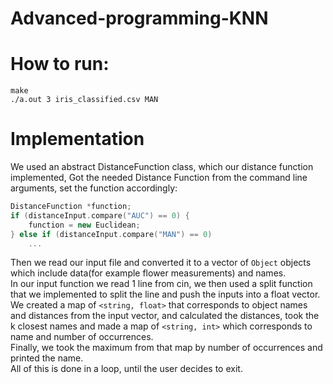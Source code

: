 # Advanced-programming-KNN

<h1> How to run: </h1>

```commandline
make
./a.out 3 iris_classified.csv MAN
```

<h1> Implementation</h1>
We used an abstract DistanceFunction class, which our distance function implemented,
Got the needed Distance Function from the command line arguments, set the function accordingly:

```c++
DistanceFunction *function;
if (distanceInput.compare("AUC") == 0) {
    function = new Euclidean;
} else if (distanceInput.compare("MAN") == 0)
    ...
```

Then we read our input file and converted it to a vector of `Object` objects which include data(for example flower measurements) and names. <br>
In our input function we read 1 line from cin, we then used a split function that we implemented to split the line
and push the inputs into a float vector. <br>
We created a map of `<string, float>` that corresponds to object names and distances from the input vector,
and calculated the distances, took the k closest names and made a map of `<string, int>` which corresponds to name and number of occurrences.
<br>
Finally, we took the maximum from that map by number of occurrences and printed the name. <br>
All of this is done in a loop, until the user decides to exit.